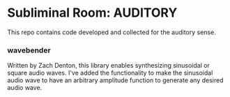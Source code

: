 # Subliminal Room: AUDITORY

This repo contains code developed and collected for the auditory sense.

### wavebender
Written by Zach Denton, this library enables synthesizing sinusoidal or square audio waves. I've added the functionality to make the sinusoidal audio wave to have an arbitrary amplitude function to generate any desired audio wave.
